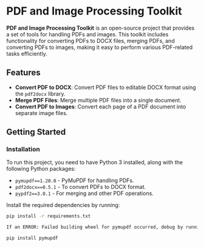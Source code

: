 # PDF and Image Processing Toolkit

**PDF and Image Processing Toolkit** is an open-source project that provides a set of tools for handling PDFs and images. This toolkit includes functionality for converting PDFs to DOCX files, merging PDFs, and converting PDFs to images, making it easy to perform various PDF-related tasks efficiently.

## Features

- **Convert PDF to DOCX**: Convert PDF files to editable DOCX format using the `pdf2docx` library.
- **Merge PDF Files**: Merge multiple PDF files into a single document.
- **Convert PDF to Images**: Convert each page of a PDF document into separate image files.

## Getting Started

### Installation

To run this project, you need to have Python 3 installed, along with the following Python packages:

- `pymupdf==1.20.0` - PyMuPDF for handling PDFs.
- `pdf2docx==0.5.1` - To convert PDFs to DOCX format.
- `pypdf2==3.0.1` - For merging and other PDF operations.

Install the required dependencies by running:

```bash
pip install -r requirements.txt

If an ERROR: Failed building wheel for pymupdf occurred, debug by running:

pip install pymupdf
